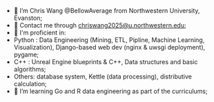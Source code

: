 - 👋 I’m Chris Wang @BellowAverage from Northwestern University, Evanston;
- 📧 Contact me through chriswang2025@u.northwestern.edu;
- 👀 I'm proficient in:
-   Python : Data Engineering (Mining, ETL, Pipline, Machine Learning, Visualization), Django-based web dev (nginx & uwsgi deployment), pygame;
-   C++ : Unreal Engine blueprints & C++, Data structures and basic algorithms;
-   Others: database system, Kettle (data processing), distributive calculation;
- 🌱 I’m learning Go and R data engineering as part of the curriculums;
